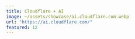 ```yaml
---
title: Cloudflare + AI
image: ~/assets/showcase/ai.cloudflare.com.webp
url: "https://ai.cloudflare.com/"
featured: 12
---
```

